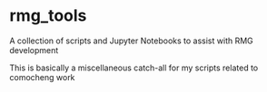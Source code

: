 # rmg_tools
A collection of scripts and Jupyter Notebooks to assist with RMG development

This is basically a miscellaneous catch-all for my scripts related to comocheng work
